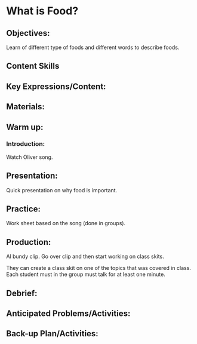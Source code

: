 # What is Food?

## Objectives:
Learn of different type of foods and different words to describe foods.

## Content Skills

## Key Expressions/Content:

## Materials:

## Warm up:
### Introduction:
Watch Oliver song.

## Presentation:
Quick presentation on why food is important.

## Practice:
Work sheet based on the song (done in groups).

## Production:
Al bundy clip. Go over clip and then start working on class skits. 

They can create a class skit on one of the topics that was covered in class. Each student must in the group must talk for at least one minute.

## Debrief:

## Anticipated Problems/Activities:

## Back-up Plan/Activities:

